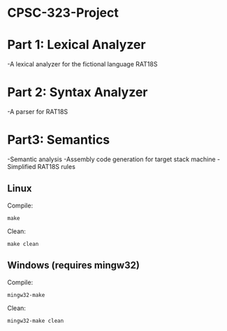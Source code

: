 # CPSC-323-Project

<h1>Part 1: Lexical Analyzer</h1>

-A lexical analyzer for the fictional language RAT18S

<h1>Part 2: Syntax Analyzer</h1>

-A parser for RAT18S

<h1>Part3: Semantics</h1>

-Semantic analysis
-Assembly code generation for target stack machine
-Simplified RAT18S rules


<h2>Linux</h2>

Compile:
```
make
```
Clean:
```
make clean
```

<h2>Windows (requires mingw32)</h2>

Compile:
```
mingw32-make
```
Clean:
```
mingw32-make clean
```

